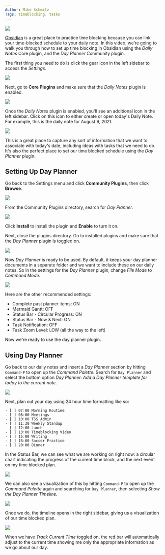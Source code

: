 ```yaml
---
Author: Mike Schmitz
Tags: timeblocking, tasks
---
```


![](https://thesweetsetup.com/wp-content/uploads/2021/08/timeblockhero.jpg)

[Obsidian](https://thesweetsetup.com/obsidian/) is a great place to practice time blocking because you can link your time-blocked schedule to your daily note. In this video, we're going to walk you through how to set up time blocking in Obsidian using the *Daily Notes* Core plugin, and the *Day Planner* Community plugin. 

The first thing you need to do is click the gear icon in the left sidebar to access the *Settings*. 

![](https://thesweetsetup.com/wp-content/uploads/2021/08/dayplanner1.jpg)

Next, go to **Core Plugins** and make sure that the *Daily Notes* plugin is enabled. 

![](https://thesweetsetup.com/wp-content/uploads/2021/08/dayplanner2.jpg)

Once the *Daily Notes* plugin is enabled, you'll see an additional icon in the left sidebar. Click on this icon to either create or open today's Daily Note. For example, this is the daily note for August 9, 2021. 

![](https://thesweetsetup.com/wp-content/uploads/2021/08/dayplanner3.jpg)

This is a great place to capture any sort of information that we want to associate with today's date, including ideas with tasks that we need to do. It's also the perfect place to set our time blocked schedule using the *Day Planner* plugin. 

## Setting Up Day Planner

Go back to the Settings menu and click **Community Plugins**, then click **Browse**. 

![](https://thesweetsetup.com/wp-content/uploads/2021/08/dayplanner4.jpg)

From the Community Plugins directory, search for *Day Planner*.

![](https://thesweetsetup.com/wp-content/uploads/2021/08/dayplanner5.jpg)

Click **Install** to install the plugin and **Enable** to turn it on. 

Next, close the plugins directory. Go to installed plugins and make sure that the *Day Planner* plugin is toggled on. 

![](https://thesweetsetup.com/wp-content/uploads/2021/08/dayplanner6.jpg)

Now *Day Planner* is ready to be used. By default, it keeps your day planner documents in a separate folder and we want to include these on our daily notes. So in the settings for the *Day Planner* plugin, change *File Mode* to *Command Mode*.

![](https://thesweetsetup.com/wp-content/uploads/2021/08/dayplanner7.jpg)

Here are the other recommended settings:

- Complete past planner items: ON
- Mermaid Gantt: OFF
- Status Bar - Circular Progress: ON
- Status Bar - Now & Next: ON
- Task Notification: OFF
- Task Zoom Level: LOW (all the way to the left)

Now we're ready to use the day planner plugin. 

## Using Day Planner

Go back to our daily notes and insert a *Day Planner* section  by hitting `Command-P` to open up the *Command Palette*. Search for `Day Planner` and select the bottom option *Day Planner: Add a Day Planner template for today to the current note*. 

![](https://thesweetsetup.com/wp-content/uploads/2021/08/dayplanner8.jpg)

Next, plan out your day using 24 hour time formatting like so:

```
- [ ] 07:00 Morning Routine
- [ ] 08:00 Meetings
- [ ] 10:00 TSS Admin
- [ ] 11:30 Weekly Standup
- [ ] 12:00 Lunch
- [ ] 13:00 Timeblocking Video
- [ ] 15:00 Writing
- [ ] 18:00 Soccer Practice
- [ ] 20:00 Dinner
```

In the Status Bar, we can see what we are working on right now: a circular chart indicating the progress of the current time block, and the next event on my time blocked plan. 

![](https://thesweetsetup.com/wp-content/uploads/2021/08/dayplanner9.jpg)

We can also see a visualization of this by hitting `Command-P` to open up the *Command Palette* again and searching for `Day Planner`, then selecting *Show the Day Planner Timeline*. 

![](https://thesweetsetup.com/wp-content/uploads/2021/08/dayplanner10.jpg)

Once we do, the timeline opens in the right sidebar, giving us a visualization of our time blocked plan. 

![](https://thesweetsetup.com/wp-content/uploads/2021/08/dayplanner11.jpg)

When we have *Track Current Time* toggled on, the red bar will automatically adjust to the current time showing me only the appropriate information as we go about our day. 